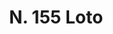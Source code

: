 ---
title: "N. 155 Loto"
permalink: "/edition/plant155/"
plant-name: "N. 155"
plant-number: "155"
plant-xml: "/assets/xml/plant155.xml"
plant-img1: "/assets/img/plant155_verso.jpg"
plant-img2: "/assets/img/plant155.jpg"
plant-title: "N. 155 Loto"
plant-wfo-link: "http://www.worldfloraonline.org/taxon/wfo-0000593422"
plant-kew-link: "https://powo.science.kew.org/taxon/urn:lsid:ipni.org:names:850999-1"
plant-taxon-content: "Celtis australis L."
layout: single-xml
---